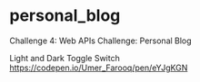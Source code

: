 # personal_blog
Challenge 4:  Web APIs Challenge: Personal Blog




Light and Dark Toggle Switch
https://codepen.io/Umer_Farooq/pen/eYJgKGN